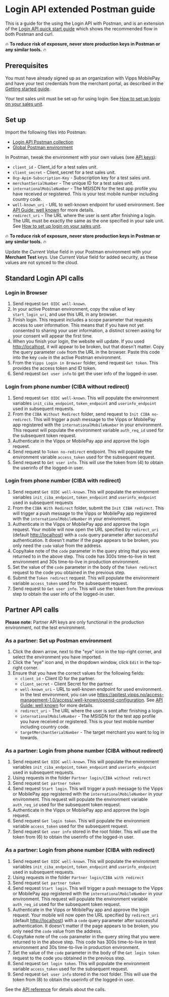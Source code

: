 <!-- START_METADATA
---
title: Login API extended Postman guide
sidebar_label: Postman guide
sidebar_position: 190
description: Extensive examples of the Login API using Postman.
pagination_next: null
pagination_prev: null
---
END_METADATA -->

# Login API extended Postman guide

This is a guide for the using the Login API with Postman, and is an extension of the
[Login API quick start guide](login-api-quick-start.md) which shows the
recommended flow in both Postman and curl.

🔥 **To reduce risk of exposure, never store production keys in Postman or any similar tools.** 🔥

## Prerequisites

You must have already signed up as an organization with Vipps MobilePay and have
your test credentials from the merchant portal, as described in the
[Getting started guide](https://developer.vippsmobilepay.com/docs/getting-started).

Your test sales unit must be set up for using login.
See [How to set up login on your sales unit](https://developer.vippsmobilepay.com/docs/developer-resources/portal#how-to-setup-login-on-your-sales-unit).

## Set up

Import the following files into Postman:

* [Login API Postman collection](/tools/login-api.postman_collection.json)
* [Global Postman environment](https://github.com/vippsas/vipps-developers/blob/master/tools/global-postman-environment.json)

In Postman, tweak the environment with your own values (see
[API keys](https://developer.vippsmobilepay.com/docs/knowledge-base/api-keys/)):

* `client_id` - Client_id for a test sales unit.
* `client_secret` - Client_secret for a test sales unit.
* `Ocp-Apim-Subscription-Key` - Subscription key for a test sales unit.
* `merchantSerialNumber` - The unique ID for a test sales unit.
* `internationalMobileNumber` - The MSISDN for the test app profile you have received or registered. This is your test mobile number including country code.
* `well-known_uri` - URL to well-known endpoint for used environment.
   See [API Guide: well known](api-guide/browser-flow-integration.md#openid-connect-discovery-endpoint) for more details.
* `redirect_uri` - The URL where the user is sent after finishing a login.
   The URL must be exactly the same as the one specified in your sale unit.
   See [How to set up login on your sales unit](/docs/developer-resources/portal#how-to-setup-login-on-your-sales-unit).

🔥 **To reduce risk of exposure, never store production keys in Postman or any similar tools.** 🔥

Update the *Current Value* field in your Postman environment with your **Merchant Test** keys.
Use *Current Value* field for added security, as these values are not synced to the cloud.

## Standard Login API calls

### Login in Browser

1. Send request `Get OIDC well-known`.
1. In your active Postman environment, copy the value of key `start_login_uri`, and use this URL in any browser.
1. Finish login. This request includes a scope parameter that requests access to user information.
   This means that if you have not yet consented to sharing your user information, a distinct screen asking for your consent will appear the first time.
1. When you finish your login, the website will update.
If you used <http://localhost>, it will appear to be broken, but that doesn't matter.
Copy the query parameter `code` from the URL in the browser. Paste this code into the key `code` in the active Postman environment.
1. From the `Vipps Login in Browser` folder, send request `Get token`. This provides the access token and ID token.
1. Send request `Get user info` to get the user info of the logged-in user.

### Login from phone number (CIBA without redirect)

1. Send request `Get OIDC well-known`. This will populate the environment variables `init_ciba_endpoint`, `token_endpoint` and `userinfo_endpoint` used in subsequent requests.
1. From the `CIBA Without Redirect` folder, send request to `Init CIBA no-redirect`. This will trigger a push message to the Vipps or MobilePay app registered with the `internationalMobileNumber` in your environment. This request will populate the environment variable `auth_req_id` used for the subsequent token request.
1. Authenticate in the Vipps or MobilePay app and approve the login request.
1. Send request to `Token no-redirect` endpoint. This will populate the environment variable `access_token` used for the subsequent request.
1. Send request to `Get user info`. This will use the token from (4) to obtain the userinfo of the logged-in user.

### Login from phone number (CIBA with redirect)

1. Send request `Get OIDC well-known`. This will populate the environment variables `init_ciba_endpoint`, `token_endpoint` and `userinfo_endpoint` used in subsequent requests
1. From the `CIBA With Redirect` folder, submit the `Init CIBA redirect`. This will trigger a push message to the Vipps or MobilePay app registered with the `internationalMobileNumber` in your environment.
1. Authenticate in the Vipps or MobilePay app and approve the login request. Your mobile will now open the URL specified by `redirect_uri` (default <http://localhost>) with a `code` query parameter after successful authentication. It doesn't matter if the page appears to be broken, you only need the `code` value from the address.
1. Copy/take note of the `code` parameter in the query string that you were returned to in the above step. This code has 300s time-to-live in test environment and 30s time-to-live in production environment.
1. Set the value of the `code` parameter in the body of the `Token redirect` request to the code you obtained in the previous step.
1. Submit the  `Token redirect` request. This will populate the environment variable `access_token` used for the subsequent request.
1. Send request to `Get user info`. This will use the token from the previous step to obtain the user info of the logged-in user.

## Partner API calls


**Please note:** Partner API keys are only functional in the production environment, not the test environment.


### As a partner: Set up Postman environment

1. Click the down arrow, next to the "eye" icon in the top-right corner, and select the environment you have imported.
1. Click the "eye" icon and, in the dropdown window, click `Edit` in the top-right corner.
1. Ensure that you have the correct values for the following fields:
   * `client_id` - Client ID for the partner.
   * `client_secret` - Client Secret for the partner.
   * `well-known_uri` - URL to well-known endpoint for used environment.
     In the test environment, you can use <https://apitest.vipps.no/access-management-1.0/access/.well-known/openid-configuration>.
     See [API Guide: well known](api-guide/browser-flow-integration.md#openid-connect-discovery-endpoint) for more details.
   * `redirect_uri` - The URL where the user is sent after finishing a login.
   * `internationalMobileNumber` - The MSISDN for the test app profile you have received or registered. This is your test mobile number including country code.
   * `targetMerchantSerialNumber` - The target merchant you want to log in towards.

### As a partner: Login from phone number (CIBA without redirect)

1. Send request `Get OIDC well-known`. This will populate the environment variables `init_ciba_endpoint`, `token_endpoint` and `userinfo_endpoint` used in subsequent requests.
1. Using requests in the folder `Partner login/CIBA without redirect`
1. Send request `Get partner token`
1. Send request `Start login`. This will trigger a push message to the Vipps or MobilePay app registered with the `internationalMobileNumber` in your environment. This request will populate the environment variable `auth_req_id` used for the subsequent token request.
1. Authenticate in the Vipps or MobilePay app and approve the login request.
1. Send request `Get login token`. This will populate the environment variable `access_token` used for the subsequent request.
1. Send request `Get user info` stored in the root folder. This will use the token from (6) to obtain the userinfo of the logged-in user.

### As a partner: Login from phone number (CIBA with redirect)

1. Send request `Get OIDC well-known`. This will populate the environment variables `init_ciba_endpoint`, `token_endpoint` and `userinfo_endpoint` used in subsequent requests.
1. Using requests in the folder `Partner login/CIBA with redirect`
1. Send request `Get partner token`
1. Send request `Start login`. This will trigger a push message to the Vipps or MobilePay app registered with the `internationalMobileNumber` in your environment. This request will populate the environment variable `auth_req_id` used for the subsequent token request.
1. Authenticate in the Vipps or MobilePay app and approve the login request. Your mobile will now open the URL specified by `redirect_uri` (default <http://localhost>) with a `code` query parameter after successful authentication. It doesn't matter if the page appears to be broken, you only need the `code` value from the address.
1. Copy/take note of the `code` parameter in the query string that you were returned to in the above step. This code has 300s time-to-live in test environment and 30s time-to-live in production environment.
1. Set the value of the `code` parameter in the body of the `Get login token` request to the code you obtained in the previous step.
1. Send request `Get login token`. This will populate the environment variable `access_token` used for the subsequent request.
1. Send request `Get user info` stored in the root folder. This will use the token from (8) to obtain the userinfo of the logged-in user.

See the
[API reference](https://developer.vippsmobilepay.com/api/login)
for details about the calls.
